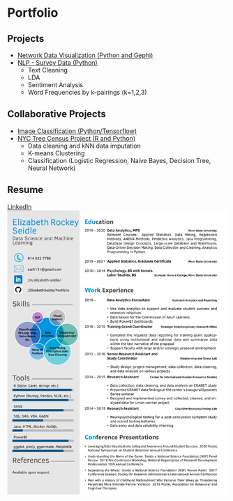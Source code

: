 # Portfolio

## Projects
- [Network Data Visualization (Python and Gephi)](https://github.com/ElizabethSeidle/Portfolio/tree/master/Network%20Graphic)
- [NLP - Survey Data (Python)](OtherProjects/NLP_workfromhome.ipynb)
    - Text Cleaning
    - LDA
    - Sentiment Analysis
    - Word Frequencies by k-pairings (k=1,2,3)

## Collaborative Projects
- [Image Classification (Python/Tensorflow)](https://github.com/kbfoerster/GroceryFeathersClassification)
- [NYC Tree Census Project (R and Python)](https://github.com/kbfoerster/nyctrees)
    - Data cleaning and kNN data imputation
    - K-means Clustering
    - Classification (Logistic Regression, Naive Bayes, Decision Tree, Neural Network)

## Resume
[LinkedIn](https://www.linkedin.com/in/elizabeth-seidle/) <br/>
![Current Resume (LaTex)](OtherProjects/Latex_Seidle_Resume_2020.png)
<br/>
